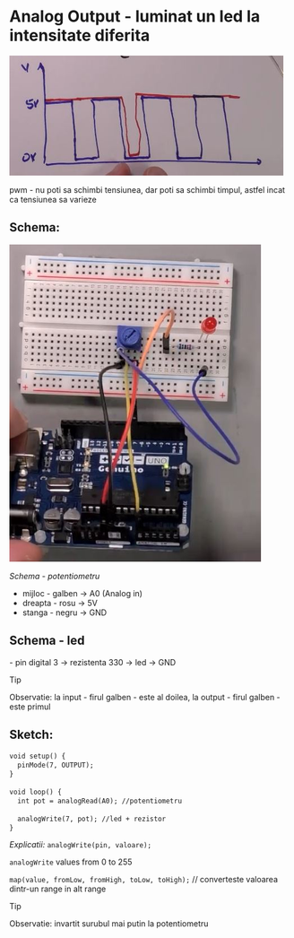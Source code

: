 <h1>Analog Output - luminat un  led la intensitate diferita</h1>

<img src="_img/26/analog - output - pwm.JPG" alt="analog output pwm" />

pwm - nu poti sa schimbi tensiunea, dar poti sa schimbi timpul, astfel incat ca tensiunea sa varieze

<h2>Schema:</h2>

<img src="_img/26/analog output.JPG" alt="analog output" />

<i>Schema - potentiometru</i>
- mijloc - galben -> A0 (Analog in)
- dreapta - rosu -> 5V
- stanga - negru -> GND

<h2>Schema - led</h2>
- pin digital 3 -> rezistenta 330 -> led -> GND

> [!TIP]
> Observatie:
> la input - firul galben - este al doilea,
> la output - firul galben - este primul


<h2>Sketch:</h2>

```
void setup() {
  pinMode(7, OUTPUT);
}

void loop() {
  int pot = analogRead(A0); //potentiometru

  analogWrite(7, pot); //led + rezistor
}
``` 

<i>Explicatii:</i>
`analogWrite(pin, valoare);`

`analogWrite` values from 0 to 255

`map(value, fromLow, fromHigh, toLow, toHigh);` // converteste valoarea dintr-un range in alt range

> [!TIP]
> Observatie:
> invartit surubul mai putin la potentiometru